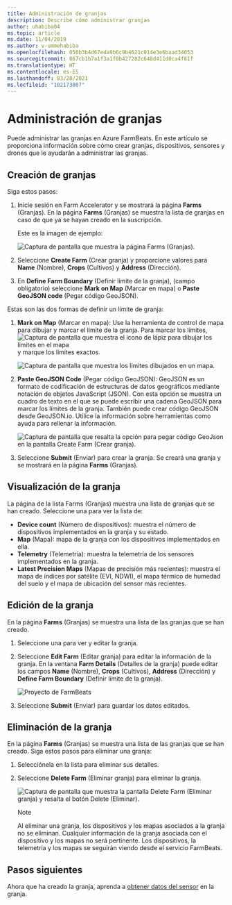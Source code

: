 ```yaml
---
title: Administración de granjas
description: Describe cómo administrar granjas
author: uhabiba04
ms.topic: article
ms.date: 11/04/2019
ms.author: v-ummehabiba
ms.openlocfilehash: 050b3b4d67eda9b6c9b4621c014e3e6baad34053
ms.sourcegitcommit: 867cb1b7a1f3a1f0b427282c648d411d0ca4f81f
ms.translationtype: HT
ms.contentlocale: es-ES
ms.lasthandoff: 03/20/2021
ms.locfileid: "102173807"
---
```

# <a name="manage-farms"></a>Administración de granjas

Puede administrar las granjas en Azure FarmBeats. En este artículo se proporciona información sobre cómo crear granjas, dispositivos, sensores y drones que le ayudarán a administrar las granjas.

## <a name="create-farms"></a>Creación de granjas

Siga estos pasos:

1. Inicie sesión en Farm Accelerator y se mostrará la página **Farms** (Granjas).
    En la página **Farms** (Granjas) se muestra la lista de granjas en caso de que ya se hayan creado en la suscripción.

    Este es la imagen de ejemplo:

    ![Captura de pantalla que muestra la página Farms (Granjas).](./media/create-farms-in-azure-farmbeats/create-farm-main-page-1.png)


2. Seleccione **Create Farm** (Crear granja) y proporcione valores para **Name** (Nombre), **Crops** (Cultivos) y **Address** (Dirección).
3. En **Define Farm Boundary** (Definir límite de la granja), (campo obligatorio) seleccione **Mark on Map** (Marcar en mapa) o **Paste GeoJSON code** (Pegar código GeoJSON).

Estas son las dos formas de definir un límite de granja:

1. **Mark on Map** (Marcar en mapa): Use la herramienta de control de mapa para dibujar y marcar el límite de la granja. Para marcar los límites, ![Captura de pantalla que muestra el icono de lápiz para dibujar los límites en el mapa](./media/create-farms-in-azure-farmbeats/pencil-icon-1.png) y marque los límites exactos.

    ![Captura de pantalla que muestra los límites dibujados en un mapa.](./media/create-farms-in-azure-farmbeats/create-farm-mark-on-map-1.png)

2. **Paste GeoJSON Code** (Pegar código GeoJSON): GeoJSON es un formato de codificación de estructuras de datos geográficos mediante notación de objetos JavaScript (JSON). Con esta opción se muestra un cuadro de texto en el que se puede escribir una cadena GeoJSON para marcar los límites de la granja. También puede crear código GeoJSON desde GeoJSON.io.
Utilice la información sobre herramientas como ayuda para rellenar la información.

    ![Captura de pantalla que resalta la opción para pegar código GeoJson en la pantalla Create Farm (Crear granja).](./media/create-farms-in-azure-farmbeats/create-new-farm-1.png)

3.  Seleccione **Submit** (Enviar) para crear la granja. Se creará una granja y se mostrará en la página **Farms** (Granjas).

## <a name="view-farm"></a>Visualización de la granja

La página de la lista Farms (Granjas) muestra una lista de granjas que se han creado. Seleccione una para ver la lista de:

 - **Device count** (Número de dispositivos): muestra el número de dispositivos implementados en la granja y su estado.
 - **Map** (Mapa): mapa de la granja con los dispositivos implementados en ella.
 - **Telemetry** (Telemetría): muestra la telemetría de los sensores implementados en la granja.
 - **Latest Precision Maps** (Mapas de precisión más recientes): muestra el mapa de índices por satélite (EVI, NDWI), el mapa térmico de humedad del suelo y el mapa de ubicación del sensor más recientes.

## <a name="edit-farm"></a>Edición de la granja

En la página **Farms** (Granjas) se muestra una lista de las granjas que se han creado.

1.  Seleccione una para ver y editar la granja.
2.  Seleccione **Edit Farm** (Editar granja) para editar la información de la granja. En la ventana **Farm Details** (Detalles de la granja) puede editar los campos **Name** (Nombre), **Crops** (Cultivos), **Address** (Dirección) y **Define Farm Boundary** (Definir límite de la granja).

    ![Proyecto de FarmBeats](./media/create-farms-in-azure-farmbeats/edit-farm-1.png)

3. Seleccione **Submit** (Enviar) para guardar los datos editados.

## <a name="delete-farm"></a>Eliminación de la granja

En la página **Farms** (Granjas) se muestra una lista de las granjas que se han creado. Siga estos pasos para eliminar una granja:

1.  Selecciónela en la lista para eliminar sus detalles.
2.  Seleccione **Delete Farm** (Eliminar granja) para eliminar la granja.

    ![Captura de pantalla que muestra la pantalla Delete Farm (Eliminar granja) y resalta el botón Delete (Eliminar).](./media/create-farms-in-azure-farmbeats/delete-farm-1.png)

    > [!NOTE]
    > Al eliminar una granja, los dispositivos y los mapas asociados a la granja no se eliminan. Cualquier información de la granja asociada con el dispositivo y los mapas no será pertinente. Los dispositivos, la telemetría y los mapas se seguirán viendo desde el servicio FarmBeats.


## <a name="next-steps"></a>Pasos siguientes

Ahora que ha creado la granja, aprenda a [obtener datos del sensor](get-sensor-data-from-sensor-partner.md) en la granja.
